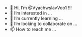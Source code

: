 - 👋 Hi, I’m @VyachwslavVoo1 !!!
- 👀 I’m interested in ...
- 🌱 I’m currently learning ...
- 💞️ I’m looking to collaborate on ...
- 📫 How to reach me ...

<!---
VyachwslavVoo1/VyachwslavVoo1 is a ✨ special ✨ repository because its `README.md` (this file) appears on your GitHub profile.
You can click the Preview link to take a look at your changes
